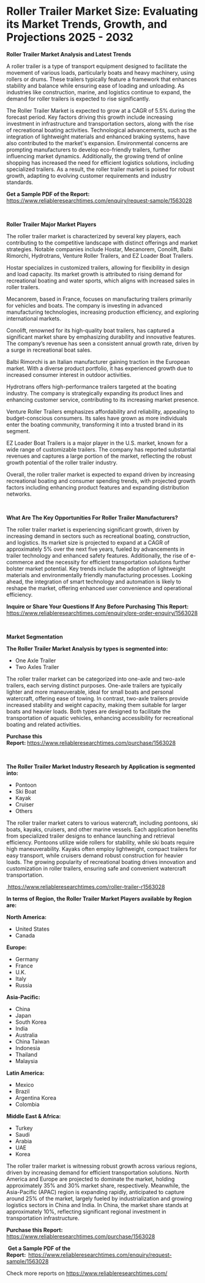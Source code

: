 <p><h1>Roller Trailer Market Size: Evaluating its Market Trends, Growth, and Projections 2025 - 2032</h1></p><p><strong>Roller Trailer Market Analysis and Latest Trends</strong></p>
<p><p>A roller trailer is a type of transport equipment designed to facilitate the movement of various loads, particularly boats and heavy machinery, using rollers or drums. These trailers typically feature a framework that enhances stability and balance while ensuring ease of loading and unloading. As industries like construction, marine, and logistics continue to expand, the demand for roller trailers is expected to rise significantly.</p><p>The Roller Trailer Market is expected to grow at a CAGR of 5.5% during the forecast period. Key factors driving this growth include increasing investment in infrastructure and transportation sectors, along with the rise of recreational boating activities. Technological advancements, such as the integration of lightweight materials and enhanced braking systems, have also contributed to the market's expansion. Environmental concerns are prompting manufacturers to develop eco-friendly trailers, further influencing market dynamics. Additionally, the growing trend of online shopping has increased the need for efficient logistics solutions, including specialized trailers. As a result, the roller trailer market is poised for robust growth, adapting to evolving customer requirements and industry standards.</p></p>
<p><strong>Get a Sample PDF of the Report:&nbsp;</strong> <a href="https://www.reliableresearchtimes.com/enquiry/request-sample/1563028?utm_campaign=2263&utm_medium=2&utm_source=Github&utm_content=ia&utm_term=30032025&utm_id=roller-trailer">https://www.reliableresearchtimes.com/enquiry/request-sample/1563028</a></p>
<p>&nbsp;</p>
<p><strong>Roller Trailer Major Market Players</strong></p>
<p><p>The roller trailer market is characterized by several key players, each contributing to the competitive landscape with distinct offerings and market strategies. Notable companies include Hostar, Mecanorem, Conolift, Balbi Rimorchi, Hydrotrans, Venture Roller Trailers, and EZ Loader Boat Trailers. </p><p>Hostar specializes in customized trailers, allowing for flexibility in design and load capacity. Its market growth is attributed to rising demand for recreational boating and water sports, which aligns with increased sales in roller trailers.</p><p>Mecanorem, based in France, focuses on manufacturing trailers primarily for vehicles and boats. The company is investing in advanced manufacturing technologies, increasing production efficiency, and exploring international markets. </p><p>Conolift, renowned for its high-quality boat trailers, has captured a significant market share by emphasizing durability and innovative features. The company’s revenue has seen a consistent annual growth rate, driven by a surge in recreational boat sales.</p><p>Balbi Rimorchi is an Italian manufacturer gaining traction in the European market. With a diverse product portfolio, it has experienced growth due to increased consumer interest in outdoor activities.</p><p>Hydrotrans offers high-performance trailers targeted at the boating industry. The company is strategically expanding its product lines and enhancing customer service, contributing to its increasing market presence.</p><p>Venture Roller Trailers emphasizes affordability and reliability, appealing to budget-conscious consumers. Its sales have grown as more individuals enter the boating community, transforming it into a trusted brand in its segment.</p><p>EZ Loader Boat Trailers is a major player in the U.S. market, known for a wide range of customizable trailers. The company has reported substantial revenues and captures a large portion of the market, reflecting the robust growth potential of the roller trailer industry.</p><p>Overall, the roller trailer market is expected to expand driven by increasing recreational boating and consumer spending trends, with projected growth factors including enhancing product features and expanding distribution networks.</p></p>
<p>&nbsp;</p>
<p><strong>What Are The Key Opportunities For Roller Trailer Manufacturers?</strong></p>
<p><p>The roller trailer market is experiencing significant growth, driven by increasing demand in sectors such as recreational boating, construction, and logistics. Its market size is projected to expand at a CAGR of approximately 5% over the next five years, fueled by advancements in trailer technology and enhanced safety features. Additionally, the rise of e-commerce and the necessity for efficient transportation solutions further bolster market potential. Key trends include the adoption of lightweight materials and environmentally friendly manufacturing processes. Looking ahead, the integration of smart technology and automation is likely to reshape the market, offering enhanced user convenience and operational efficiency.</p></p>
<p><strong>Inquire or Share Your Questions If Any Before Purchasing This Report:</strong> <a href="https://www.reliableresearchtimes.com/enquiry/pre-order-enquiry/1563028?utm_campaign=2263&utm_medium=2&utm_source=Github&utm_content=ia&utm_term=30032025&utm_id=roller-trailer">https://www.reliableresearchtimes.com/enquiry/pre-order-enquiry/1563028</a></p>
<p>&nbsp;</p>
<p><strong>Market Segmentation</strong></p>
<p><strong>The Roller Trailer Market Analysis by types is segmented into:</strong></p>
<p><ul><li>One Axle Trailer</li><li>Two Axles Trailer</li></ul></p>
<p><p>The roller trailer market can be categorized into one-axle and two-axle trailers, each serving distinct purposes. One-axle trailers are typically lighter and more maneuverable, ideal for small boats and personal watercraft, offering ease of towing. In contrast, two-axle trailers provide increased stability and weight capacity, making them suitable for larger boats and heavier loads. Both types are designed to facilitate the transportation of aquatic vehicles, enhancing accessibility for recreational boating and related activities.</p></p>
<p><strong>Purchase this Report:&nbsp;</strong><a href="https://www.reliableresearchtimes.com/purchase/1563028?utm_campaign=2263&utm_medium=2&utm_source=Github&utm_content=ia&utm_term=30032025&utm_id=roller-trailer">https://www.reliableresearchtimes.com/purchase/1563028</a></p>
<p>&nbsp;</p>
<p><strong>The Roller Trailer Market Industry Research by Application is segmented into:</strong></p>
<p><ul><li>Pontoon</li><li>Ski Boat</li><li>Kayak</li><li>Cruiser</li><li>Others</li></ul></p>
<p><p>The roller trailer market caters to various watercraft, including pontoons, ski boats, kayaks, cruisers, and other marine vessels. Each application benefits from specialized trailer designs to enhance launching and retrieval efficiency. Pontoons utilize wide rollers for stability, while ski boats require high maneuverability. Kayaks often employ lightweight, compact trailers for easy transport, while cruisers demand robust construction for heavier loads. The growing popularity of recreational boating drives innovation and customization in roller trailers, ensuring safe and convenient watercraft transportation.</p></p>
<p><a href="https://www.reliableresearchtimes.com/roller-trailer-r1563028?utm_campaign=2263&utm_medium=2&utm_source=Github&utm_content=ia&utm_term=30032025&utm_id=roller-trailer">&nbsp;https://www.reliableresearchtimes.com/roller-trailer-r1563028</a></p>
<p><strong>In terms of Region, the Roller Trailer Market Players available by Region are:</strong></p>
<p>
    <p> <strong> North America: </strong>
        <ul>
            <li>United States</li>
            <li>Canada</li>
        </ul>
        </p> 
    <p> <strong> Europe: </strong>
        <ul>
            <li>Germany</li>
            <li>France</li>
            <li>U.K.</li>
            <li>Italy</li>
            <li>Russia</li>
        </ul>
        </p> 
    <p> <strong> Asia-Pacific: </strong>
        <ul>
            <li>China</li>
            <li>Japan</li>
            <li>South Korea</li>
            <li>India</li>
            <li>Australia</li>
            <li>China Taiwan</li>
            <li>Indonesia</li>
            <li>Thailand</li>
            <li>Malaysia</li>
        </ul>
        </p> 
    <p> <strong> Latin America: </strong>
        <ul>
            <li>Mexico</li>
            <li>Brazil</li>
            <li>Argentina Korea</li>
            <li>Colombia</li>
        </ul>
        </p> 
    <p> <strong> Middle East & Africa: </strong>
        <ul>
            <li>Turkey</li>
            <li>Saudi</li>
            <li>Arabia</li>
            <li>UAE</li>
            <li>Korea</li>
        </ul>
    </p>
    </p>
<p><p>The roller trailer market is witnessing robust growth across various regions, driven by increasing demand for efficient transportation solutions. North America and Europe are projected to dominate the market, holding approximately 35% and 30% market share, respectively. Meanwhile, the Asia-Pacific (APAC) region is expanding rapidly, anticipated to capture around 25% of the market, largely fueled by industrialization and growing logistics sectors in China and India. In China, the market share stands at approximately 10%, reflecting significant regional investment in transportation infrastructure.</p></p>
<p><strong>Purchase this Report: </strong><a href="https://www.reliableresearchtimes.com/purchase/1563028?utm_campaign=2263&utm_medium=2&utm_source=Github&utm_content=ia&utm_term=30032025&utm_id=roller-trailer">https://www.reliableresearchtimes.com/purchase/1563028</a></p>
<p>&nbsp;<strong>Get a Sample PDF of the Report:&nbsp;&nbsp;</strong><a href="https://www.reliableresearchtimes.com/enquiry/request-sample/1563028?utm_campaign=2263&utm_medium=2&utm_source=Github&utm_content=ia&utm_term=30032025&utm_id=roller-trailer">https://www.reliableresearchtimes.com/enquiry/request-sample/1563028</a></p>
<p><strong></strong></p>
<p>Check more reports on <a href="https://www.reliableresearchtimes.com/?utm_campaign=2263&utm_medium=2&utm_source=Github&utm_content=ia&utm_term=30032025&utm_id=roller-trailer">https://www.reliableresearchtimes.com/</a></p>